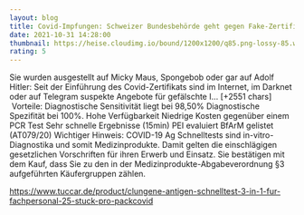 ```yaml
--- 
layout: blog
title: Covid-Impfungen: Schweizer Bundesbehörde geht gegen Fake-Zertifikate vor
date: 2021-10-31 14:28:00
thumbnail: https://heise.cloudimg.io/bound/1200x1200/q85.png-lossy-85.webp-lossy-85.foil1/_www-heise-de_/imgs/18/3/1/9/7/1/2/4/shutterstock_1891274596-90fb11f17b591ed3.jpg
rating: 5
---
```

Sie wurden ausgestellt auf Micky Maus, Spongebob oder gar auf Adolf Hitler: Seit der Einführung des Covid-Zertifikats sind im Internet, im Darknet oder auf Telegram suspekte Angebote für gefälschte I… [+2551 chars]</br>&nbsp;Vorteile:
Diagnostische Sensitivität liegt bei 98,50%
Diagnostische Spezifität bei 100%.
Hohe Verfügbarkeit
Niedrige Kosten gegenüber einem PCR Test
Sehr schnelle Ergebnisse (15min)
PEI evaluiert
BfArM gelistet (AT079/20)
Wichtiger Hinweis:
COVID-19 Ag Schnelltests sind in-vitro-Diagnostika und somit Medizinprodukte. Damit gelten die einschlägigen gesetzlichen Vorschriften für ihren Erwerb und Einsatz. Sie bestätigen mit dem Kauf, dass Sie zu den in der Medizinprodukte-Abgabeverordnung §3 aufgeführten Käufergruppen zählen.

https://www.tuccar.de/product/clungene-antigen-schnelltest-3-in-1-fur-fachpersonal-25-stuck-pro-pack<a href="https://www.tuccar.de/product/clungene-antigen-schnelltest-3-in-1-fur-fachpersonal-25-stuck-pro-pack">covid</a>